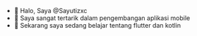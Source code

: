 - 👋 Halo, Saya @Sayutizxc
- 👀 Saya sangat tertarik dalam pengembangan aplikasi mobile
- 🌱 Sekarang saya sedang belajar tentang flutter dan kotlin

<!---
Sayutizxc/Sayutizxc is a ✨ special ✨ repository because its `README.md` (this file) appears on your GitHub profile.
You can click the Preview link to take a look at your changes.
--->
